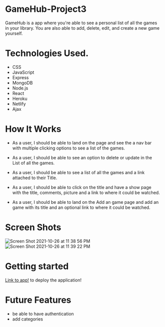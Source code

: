 # GameHub-Project3

GameHub is a app where you're able to see a personal list of all the games in your library. You are also able to add, delete, edit,  and create a new game yourself. 

# Technologies Used.

- CSS
- JavaScript
- Express
- MongoDB
- Node.js
- React
- Heroku
- Netlify
- Ajax

# How It Works

- As a user, I should be able to land on the page and see the a nav bar with multiple clicking options to see a list of the games.

- As a user, I should be able to see an option to delete or update in the List of all the games.
- As a user, I should be able to see a list of all the games and a link attached to their Title.
- As a user, I should be able to click on the title and have a show page with the title, comments, picture and a link to where it could be watched.
- As a user, I should be able to land on the Add an game page and add an game with its title and an optional link to where it could be watched.

# Screen Shots

![Screen Shot 2021-10-26 at 11 38 56 PM](https://user-images.githubusercontent.com/82793235/138996309-bc913bdf-5108-48d4-bc3a-0e0391d78e6d.png)
![Screen Shot 2021-10-26 at 11 39 22 PM](https://user-images.githubusercontent.com/82793235/138996310-5d843ac3-663f-4e22-a0bf-a0ea6d3f5840.png)



# Getting started

[Link to app!](https://admiring-morse-93ca80.netlify.app/) to deploy the application!

# Future Features

- be able to have authentication
- add categories
